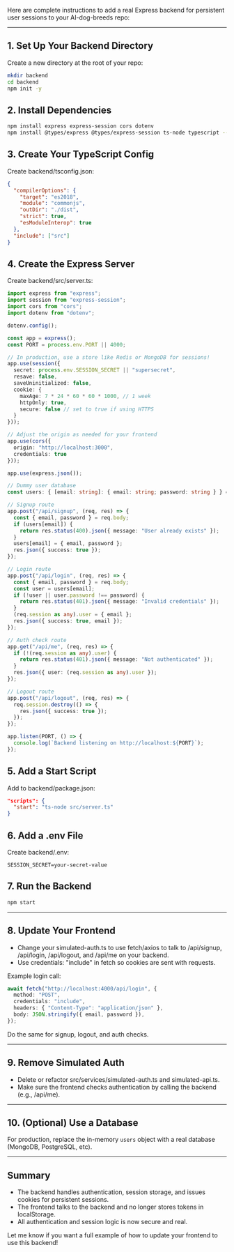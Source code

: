 Here are complete instructions to add a real Express backend for persistent user sessions to your AI-dog-breeds repo:

---

## 1. Set Up Your Backend Directory

Create a new directory at the root of your repo:
```bash
mkdir backend
cd backend
npm init -y
```

## 2. Install Dependencies

```bash
npm install express express-session cors dotenv
npm install @types/express @types/express-session ts-node typescript --save-dev
```

## 3. Create Your TypeScript Config

Create backend/tsconfig.json:
```json
{
  "compilerOptions": {
    "target": "es2018",
    "module": "commonjs",
    "outDir": "./dist",
    "strict": true,
    "esModuleInterop": true
  },
  "include": ["src"]
}
```

## 4. Create the Express Server

Create backend/src/server.ts:

```typescript
import express from "express";
import session from "express-session";
import cors from "cors";
import dotenv from "dotenv";

dotenv.config();

const app = express();
const PORT = process.env.PORT || 4000;

// In production, use a store like Redis or MongoDB for sessions!
app.use(session({
  secret: process.env.SESSION_SECRET || "supersecret",
  resave: false,
  saveUninitialized: false,
  cookie: {
    maxAge: 7 * 24 * 60 * 60 * 1000, // 1 week
    httpOnly: true,
    secure: false // set to true if using HTTPS
  }
}));

// Adjust the origin as needed for your frontend
app.use(cors({
  origin: "http://localhost:3000",
  credentials: true
}));

app.use(express.json());

// Dummy user database
const users: { [email: string]: { email: string; password: string } } = {};

// Signup route
app.post("/api/signup", (req, res) => {
  const { email, password } = req.body;
  if (users[email]) {
    return res.status(400).json({ message: "User already exists" });
  }
  users[email] = { email, password };
  res.json({ success: true });
});

// Login route
app.post("/api/login", (req, res) => {
  const { email, password } = req.body;
  const user = users[email];
  if (!user || user.password !== password) {
    return res.status(401).json({ message: "Invalid credentials" });
  }
  (req.session as any).user = { email };
  res.json({ success: true, email });
});

// Auth check route
app.get("/api/me", (req, res) => {
  if (!(req.session as any).user) {
    return res.status(401).json({ message: "Not authenticated" });
  }
  res.json({ user: (req.session as any).user });
});

// Logout route
app.post("/api/logout", (req, res) => {
  req.session.destroy(() => {
    res.json({ success: true });
  });
});

app.listen(PORT, () => {
  console.log(`Backend listening on http://localhost:${PORT}`);
});
```

## 5. Add a Start Script

Add to backend/package.json:
```json
"scripts": {
  "start": "ts-node src/server.ts"
}
```

## 6. Add a .env File

Create backend/.env:
```
SESSION_SECRET=your-secret-value
```

## 7. Run the Backend

```bash
npm start
```

---

## 8. Update Your Frontend

- Change your simulated-auth.ts to use fetch/axios to talk to /api/signup, /api/login, /api/logout, and /api/me on your backend.
- Use credentials: "include" in fetch so cookies are sent with requests.

Example login call:
```typescript
await fetch("http://localhost:4000/api/login", {
  method: "POST",
  credentials: "include",
  headers: { "Content-Type": "application/json" },
  body: JSON.stringify({ email, password }),
});
```
Do the same for signup, logout, and auth checks.

---

## 9. Remove Simulated Auth

- Delete or refactor src/services/simulated-auth.ts and simulated-api.ts.
- Make sure the frontend checks authentication by calling the backend (e.g., /api/me).

---

## 10. (Optional) Use a Database

For production, replace the in-memory `users` object with a real database (MongoDB, PostgreSQL, etc).

---

## Summary

- The backend handles authentication, session storage, and issues cookies for persistent sessions.
- The frontend talks to the backend and no longer stores tokens in localStorage.
- All authentication and session logic is now secure and real.

Let me know if you want a full example of how to update your frontend to use this backend!

